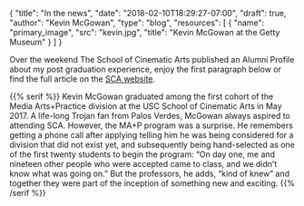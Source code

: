 {
	"title": "In the news",
	"date": "2018-02-10T18:29:27-07:00",
	"draft": true,
	"author": "Kevin McGowan",
	"type": "blog",
	"resources": [
		{
			"name": "primary_image",
			"src": "kevin.jpg",
			"title": "Kevin McGowan at the Getty Museum"
		}
	]
}


Over the weekend The School of Cinematic Arts published an Alumni Profile about my post graduation experience, enjoy the first paragraph below or find the full article on the [SCA website](http://cinema.usc.edu/news/article.cfm?id=23492).

{{% serif %}}
Kevin McGowan graduated among the first cohort of the Media Arts+Practice division at  the USC School of Cinematic Arts in May 2017. A life-long Trojan fan from Palos Verdes, McGowan always aspired to attending SCA. However, the MA+P program was a surprise. He remembers getting a phone call after applying telling him he was being considered for a division that did not exist yet, and subsequently being hand-selected as one of the first twenty students to begin the program: “On day one, me and nineteen other people who were accepted came to class, and we didn’t know what was going on.” But the professors, he adds, “kind of knew” and together they were part of the inception of something new and exciting.
{{% /serif %}}